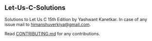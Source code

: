 ## Let-Us-C-Solutions
Solutions to Let Us C 15th Edition by Yashwant Kanetkar.
In case of any issue mail to himanshuverkiya@gmail.com.

Read [CONTRIBUTING.md](https://github.com/Verkiya/Let-Us-C-Solutions/blob/master/CONTRIBUTING.md) for any contributions.
